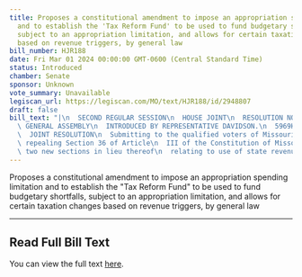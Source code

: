 ```yaml
---
title: Proposes a constitutional amendment to impose an appropriation spending limitation
  and to establish the 'Tax Reform Fund' to be used to fund budgetary shortfalls,
  subject to an appropriation limitation, and allows for certain taxation changes
  based on revenue triggers, by general law
bill_number: HJR188
date: Fri Mar 01 2024 00:00:00 GMT-0600 (Central Standard Time)
status: Introduced
chamber: Senate
sponsor: Unknown
vote_summary: Unavailable
legiscan_url: https://legiscan.com/MO/text/HJR188/id/2948807
draft: false
bill_text: "|\n  SECOND REGULAR SESSION\n  HOUSE JOINT\n  RESOLUTION NO. 188\n  102ND\
  \ GENERAL ASSEMBLY\n  INTRODUCED BY REPRESENTATIVE DAVIDSON.\n  5969H.01I DANARADEMANMILLER,ChiefClerk\n\
  \  JOINT RESOLUTION\n  Submitting to the qualified voters of Missouri an amendment\
  \ repealing Section 36 of Article\n  III of the Constitution of Missouri, and adopting\
  \ two new sections in lieu thereof\n  relating to use of state revenues."
---
```

Proposes a constitutional amendment to impose an appropriation spending limitation and to establish the "Tax Reform Fund" to be used to fund budgetary shortfalls, subject to an appropriation limitation, and allows for certain taxation changes based on revenue triggers, by general law

---

## Read Full Bill Text

You can view the full text [here](https://legiscan.com/MO/text/HJR188/id/2948807).
